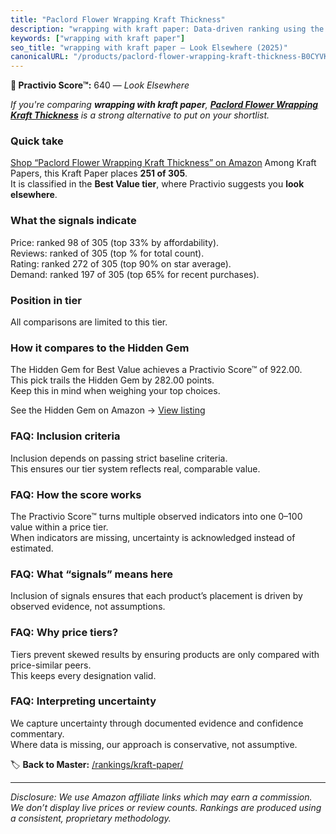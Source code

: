```yaml
---
title: "Paclord Flower Wrapping Kraft Thickness"
description: "wrapping with kraft paper: Data-driven ranking using the Practivio Score™. Positioned by quality, value, demand, findability, momentum."
keywords: ["wrapping with kraft paper"]
seo_title: "wrapping with kraft paper — Look Elsewhere (2025)"
canonicalURL: "/products/paclord-flower-wrapping-kraft-thickness-B0CYVKYMHB/"
---
```


**🚫 Practivio Score™:** 640 — _Look Elsewhere_


*If you're comparing **wrapping with kraft paper**, **[Paclord Flower Wrapping Kraft Thickness](https://www.amazon.com/dp/B0CYVKYMHB?tag=practivio-20)** is a strong alternative to put on your shortlist.*
### Quick take
[Shop “Paclord Flower Wrapping Kraft Thickness” on Amazon](https://www.amazon.com/dp/B0CYVKYMHB?tag=practivio-20)
Among Kraft Papers, this Kraft Paper places **251 of 305**.  
It is classified in the **Best Value tier**, where Practivio suggests you **look elsewhere**.

### What the signals indicate
Price: ranked 98 of 305 (top 33% by affordability).  
Reviews: ranked  of 305 (top % for total count).  
Rating: ranked 272 of 305 (top 90% on star average).  
Demand: ranked 197 of 305 (top 65% for recent purchases).

### Position in tier
All comparisons are limited to this tier.

### How it compares to the Hidden Gem
The Hidden Gem for Best Value achieves a Practivio Score™ of 922.00.  
This pick trails the Hidden Gem by 282.00 points.  
Keep this in mind when weighing your top choices.  

See the Hidden Gem on Amazon → [View listing](https://www.amazon.com/dp/B0C24QVJVF?tag=practivio-20)

### FAQ: Inclusion criteria
Inclusion depends on passing strict baseline criteria.  
This ensures our tier system reflects real, comparable value.

### FAQ: How the score works
The Practivio Score™ turns multiple observed indicators into one 0–100 value within a price tier.  
When indicators are missing, uncertainty is acknowledged instead of estimated.

### FAQ: What “signals” means here
Inclusion of signals ensures that each product’s placement is driven by observed evidence, not assumptions.

### FAQ: Why price tiers?
Tiers prevent skewed results by ensuring products are only compared with price-similar peers.  
This keeps every designation valid.

### FAQ: Interpreting uncertainty
We capture uncertainty through documented evidence and confidence commentary.  
Where data is missing, our approach is conservative, not assumptive.


🏷️ **Back to Master:** [/rankings/kraft-paper/](/rankings/kraft-paper/)

---
_Disclosure: We use Amazon affiliate links which may earn a commission. We don’t display live prices or review counts. Rankings are produced using a consistent, proprietary methodology._

